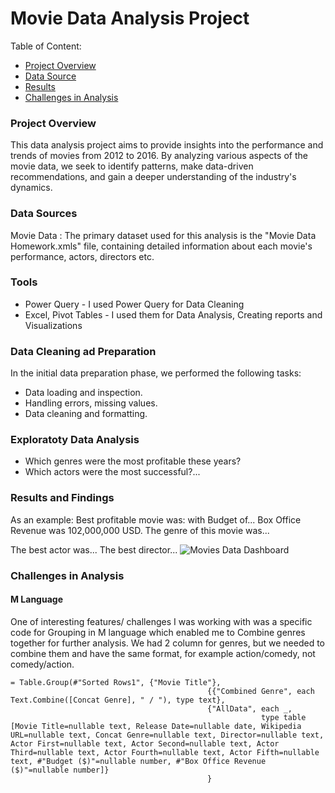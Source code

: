 # Movie Data Analysis Project
Table of Content:
 - [Project Overview](#project-overview)
 - [Data Source](#data-source)
 - [Results](#results-and-findings)
 - [Challenges in Analysis](#challenges-in-analysis)

### Project Overview
This data analysis project aims to provide insights into the performance and trends of movies from 2012 to 2016.
By analyzing various aspects of the movie data, we seek to identify patterns, make data-driven recommendations, and gain a deeper understanding of the industry's dynamics.

### Data Sources
Movie Data : The primary dataset used for this analysis is the "Movie Data Homework.xmls" file, containing detailed information about each movie's performance, actors, directors etc.

### Tools
 - Power Query - I used Power Query for Data Cleaning
 - Excel, Pivot Tables - I used them for Data Analysis, Creating reports and Visualizations

### Data Cleaning ad Preparation
In the initial data preparation phase, we performed the following tasks:
 - Data loading and inspection.
 - Handling errors, missing values.
 - Data cleaning and formatting.

### Exploratoty Data Analysis
 - Which genres were the most profitable these years?
 - Which actors were the most successful?...

### Results and Findings 
As an example:
Best profitable movie was: with Budget of... Box Office Revenue was 102,000,000 USD. The genre of this movie was...

The best actor was...
The best director...
![Movies Data Dashboard](https://github.com/user-attachments/assets/ff5e2ce1-a93e-4fe6-b016-15077d9af9f9)

### Challenges in Analysis
#### M Language
One of interesting features/ challenges I was working with was a specific code for Grouping in M language which enabled me to Combine genres together for further analysis.
We had 2 column for genres, but we needed to combine them and have the same format, for example action/comedy, not comedy/action.

``` 
= Table.Group(#"Sorted Rows1", {"Movie Title"}, 
                                            {{"Combined Genre", each Text.Combine([Concat Genre], " / "), type text},
                                            {"AllData", each _, 
                                                        type table [Movie Title=nullable text, Release Date=nullable date, Wikipedia URL=nullable text, Concat Genre=nullable text, Director=nullable text, Actor First=nullable text, Actor Second=nullable text, Actor Third=nullable text, Actor Fourth=nullable text, Actor Fifth=nullable text, #"Budget ($)"=nullable number, #"Box Office Revenue ($)"=nullable number]}
                                            }
```
